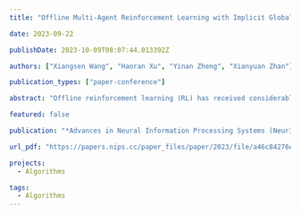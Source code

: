 ```yaml
---
title: "Offline Multi-Agent Reinforcement Learning with Implicit Global-to-Local Value Regularization"

date: 2023-09-22

publishDate: 2023-10-09T08:07:44.013392Z

authors: ["Xiangsen Wang", "Haoran Xu", "Yinan Zheng", "Xianyuan Zhan"]

publication_types: ["paper-conference"]

abstract: "Offline reinforcement learning (RL) has received considerable attention in recent years due to its attractive capability of learning policies from offline datasets without environmental interactions. Despite some success in the single-agent setting, offline multi-agent RL (MARL) remains to be a challenge. The large joint state-action space and the coupled multi-agent behaviors pose extra complexities for offline policy optimization. Most existing offline MARL studies simply apply offline data-related regularizations on individual agents, without fully considering the multi-agent system at the global level. In this work, we present OMIGA, a new offline m ulti-agent RL algorithm with implicit global-to-local v alue regularization. OMIGA provides a principled framework to convert global-level value regularization into equivalent implicit local value regularizations and simultaneously enables in-sample learning, thus elegantly bridging multi-agent value decomposition and policy learning with offline regularizations. Based on comprehensive experiments on the offline multi-agent MuJoCo and StarCraft II micro-management tasks, we show that OMIGA achieves superior performance over the state-of-the-art offline MARL methods in almost all tasks."

featured: false

publication: "*Advances in Neural Information Processing Systems (NeurIPS 2023)*"

url_pdf: "https://papers.nips.cc/paper_files/paper/2023/file/a46c84276e3a4249ab7dbf3e069baf7f-Paper-Conference.pdf"

projects: 
  - Algorithms  

tags:
  - Algorithms 
---
```


